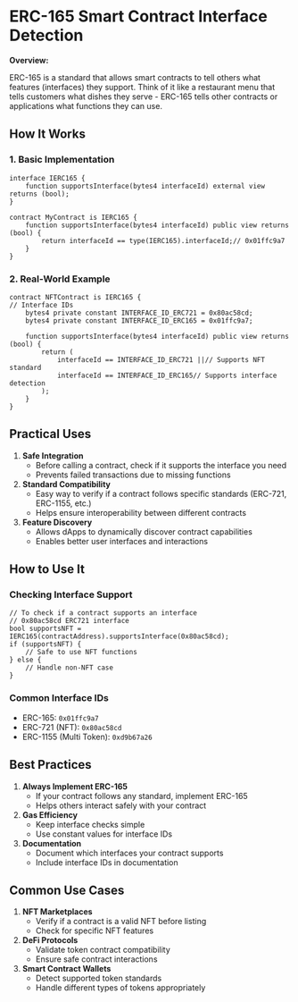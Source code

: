 # ERC-165 Smart Contract Interface Detection

**Overview:**

ERC-165 is a standard that allows smart contracts to tell others what features (interfaces) they support. Think of it like a restaurant menu that tells customers what dishes they serve - ERC-165 tells other contracts or applications what functions they can use.

## How It Works

### 1. Basic Implementation

```solidity
interface IERC165 {
    function supportsInterface(bytes4 interfaceId) external view returns (bool);
}

contract MyContract is IERC165 {
    function supportsInterface(bytes4 interfaceId) public view returns (bool) {
        return interfaceId == type(IERC165).interfaceId;// 0x01ffc9a7
    }
}
```

### 2. Real-World Example

```solidity
contract NFTContract is IERC165 {
// Interface IDs
    bytes4 private constant INTERFACE_ID_ERC721 = 0x80ac58cd;
    bytes4 private constant INTERFACE_ID_ERC165 = 0x01ffc9a7;

    function supportsInterface(bytes4 interfaceId) public view returns (bool) {
        return (
            interfaceId == INTERFACE_ID_ERC721 ||// Supports NFT standard
            interfaceId == INTERFACE_ID_ERC165// Supports interface detection
        );
    }
}
```

## Practical Uses

1. **Safe Integration**
    - Before calling a contract, check if it supports the interface you need
    - Prevents failed transactions due to missing functions
2. **Standard Compatibility**
    - Easy way to verify if a contract follows specific standards (ERC-721, ERC-1155, etc.)
    - Helps ensure interoperability between different contracts
3. **Feature Discovery**
    - Allows dApps to dynamically discover contract capabilities
    - Enables better user interfaces and interactions

## How to Use It

### Checking Interface Support

```solidity
// To check if a contract supports an interface
// 0x80ac58cd ERC721 interface
bool supportsNFT = IERC165(contractAddress).supportsInterface(0x80ac58cd);
if (supportsNFT) {
	// Safe to use NFT functions
} else {
	// Handle non-NFT case
}
```

### Common Interface IDs

- ERC-165: `0x01ffc9a7`
- ERC-721 (NFT): `0x80ac58cd`
- ERC-1155 (Multi Token): `0xd9b67a26`

## Best Practices

1. **Always Implement ERC-165**
    - If your contract follows any standard, implement ERC-165
    - Helps others interact safely with your contract
2. **Gas Efficiency**
    - Keep interface checks simple
    - Use constant values for interface IDs
3. **Documentation**
    - Document which interfaces your contract supports
    - Include interface IDs in documentation

## Common Use Cases

1. **NFT Marketplaces**
    - Verify if a contract is a valid NFT before listing
    - Check for specific NFT features
2. **DeFi Protocols**
    - Validate token contract compatibility
    - Ensure safe contract interactions
3. **Smart Contract Wallets**
    - Detect supported token standards
    - Handle different types of tokens appropriately